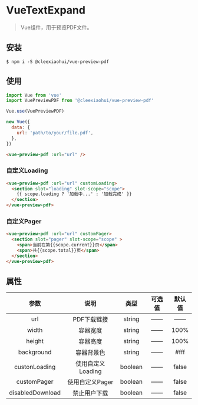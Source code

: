 # VueTextExpand

> Vue组件，用于预览PDF文件。

## 安装
```shell
$ npm i -S @cleexiaohui/vue-preview-pdf
```

## 使用

```js
import Vue from 'vue'
import VuePreviewPDF from '@cleexiaohui/vue-preview-pdf'

Vue.use(VuePreviewPDF)

new Vue({
  data: {
    url: 'path/to/your/file.pdf',
  },
})
```

```html
<vue-preview-pdf :url="url" />
```

### 自定义Loading
```html
<vue-preview-pdf :url="url" customLoading>
  <section slot="loading" slot-scope="scope">
    {{ scope.loading ? '加载中...' : '加载完成' }}
  </section>
</vue-preview-pdf>
```

### 自定义Pager
```html
<vue-preview-pdf :url="url" customPager>
  <section slot="pager" slot-scope="scope" >
    <span>当前在第{{scope.current}}页</span>
    <span>共{{scope.total}}页</span>
  </section>
</vue-preview-pdf>
```

## 属性

|参数|说明|类型|可选值|默认值|
|:-:|:-:|:-:|:-:|:-:|
|url|PDF下载链接|string|——|——|
|width|容器宽度|string|——|100%|
|height|容器高度|string|——|100%|
|background|容器背景色|string|——|#fff|
|custonLoading|使用自定义Loading|boolean|——|false|
|customPager|使用自定义Pager|boolean|——|false|
|disabledDownload|禁止用户下载|boolean|——|false|
